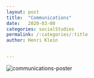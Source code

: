 ```yaml
---
layout: post
title:  "Communications"
date:   2020-03-08
categories: socialStudies
permalink: /:categories/:title
author: Henri Klein


---
```


![communications-poster](https://tva1.sinaimg.cn/large/00831rSTgy1gcssllxho1j30m80xnwhd.jpg)

